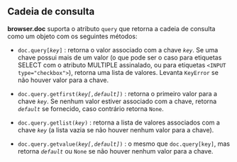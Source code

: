 Cadeia de consulta
------------------

**browser.doc** suporta o atributo `query` que retorna a cadeia de
consulta como um objeto com os seguintes métodos:

- <code>doc.query[<i>key</i>]</code> : retorna o valor associado com a
  chave _`key`_. Se uma chave possui mais de um valor (o que pode ser
  o caso para etiquetas SELECT com o atributo MULTIPLE assinalado, ou
  para etiquetas `<INPUT type="checkbox">`), retorna uma lista de
  valores. Levanta `KeyError` se não houver valor para a chave.

- <code>doc.query.getfirst(<i>key[,default]</i>)</code> : retorna o
  primeiro valor para a chave _`key`_. Se nenhum valor estiver
  associado com a chave, retorna _`default`_ se fornecido, caso
  contrário retorna `None`.

- <code>doc.query.getlist(<i>key</i>)</code> : retorna a lista de
  valores associados com a chave _`key`_ (a lista vazia se não houver
  nenhum valor para a chave).

- <code>doc.query.getvalue(<i>key[,default]</i>)</code> : o mesmo que
  `doc.query[key]`, mas retorna _`default`_ ou `None` se não houver
  nenhum valor para a chave.